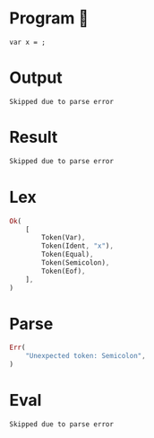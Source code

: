 # Program 🔴

```rustleaf
var x = ;
```

# Output

```
Skipped due to parse error
```

# Result

```rust
Skipped due to parse error
```

# Lex

```rust
Ok(
    [
        Token(Var),
        Token(Ident, "x"),
        Token(Equal),
        Token(Semicolon),
        Token(Eof),
    ],
)
```

# Parse

```rust
Err(
    "Unexpected token: Semicolon",
)
```

# Eval

```rust
Skipped due to parse error
```
